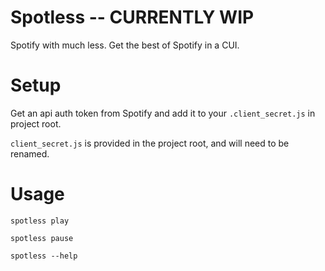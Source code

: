# Spotless -- CURRENTLY WIP
Spotify with much less. Get the best of Spotify in a CUI.

# Setup
Get an api auth token from Spotify and add it to your `.client_secret.js` in project root.

`client_secret.js` is provided in the project root, and will need to be renamed.

# Usage
```
spotless play
```

```
spotless pause
```

```
spotless --help
```
